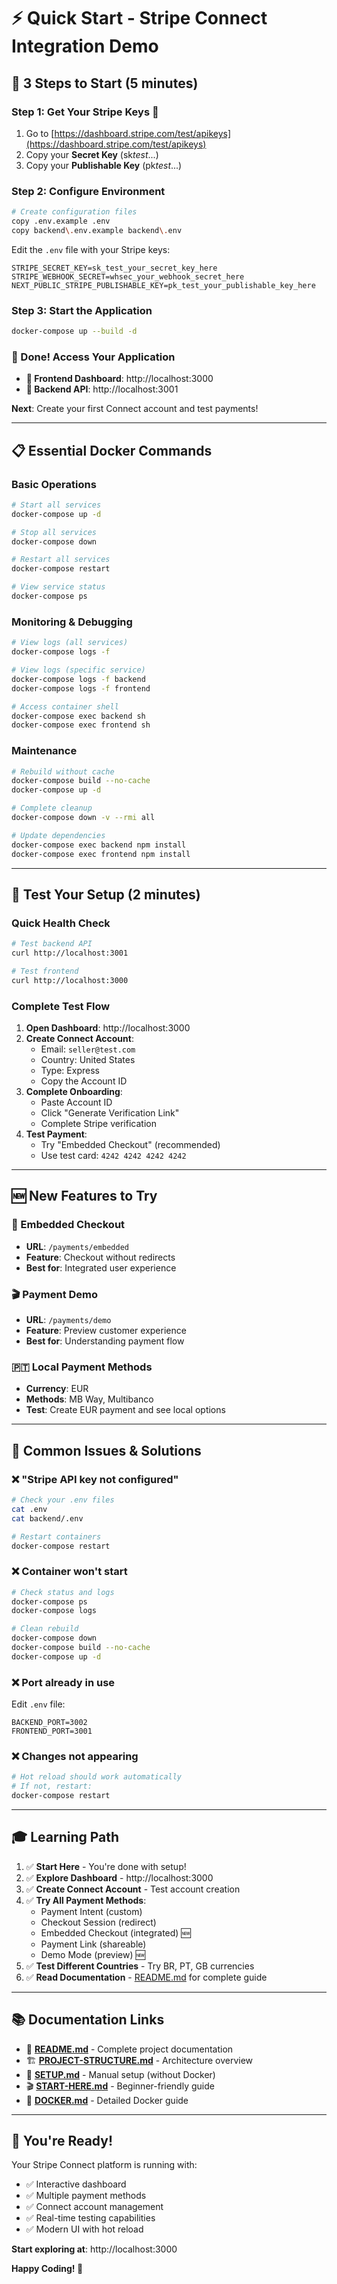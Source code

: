 # ⚡ Quick Start - Stripe Connect Integration Demo

## 🚀 3 Steps to Start (5 minutes)

### Step 1: Get Your Stripe Keys 🔑

1. Go to [https://dashboard.stripe.com/test/apikeys](https://dashboard.stripe.com/test/apikeys)
2. Copy your **Secret Key** (sk*test*...)
3. Copy your **Publishable Key** (pk*test*...)

### Step 2: Configure Environment

```bash
# Create configuration files
copy .env.example .env
copy backend\.env.example backend\.env
```

Edit the `.env` file with your Stripe keys:

```env
STRIPE_SECRET_KEY=sk_test_your_secret_key_here
STRIPE_WEBHOOK_SECRET=whsec_your_webhook_secret_here
NEXT_PUBLIC_STRIPE_PUBLISHABLE_KEY=pk_test_your_publishable_key_here
```

### Step 3: Start the Application

```bash
docker-compose up --build -d
```

### 🎉 Done! Access Your Application

- **🎨 Frontend Dashboard**: http://localhost:3000
- **🔌 Backend API**: http://localhost:3001

**Next**: Create your first Connect account and test payments!

---

## 📋 Essential Docker Commands

### Basic Operations

```bash
# Start all services
docker-compose up -d

# Stop all services
docker-compose down

# Restart all services
docker-compose restart

# View service status
docker-compose ps
```

### Monitoring & Debugging

```bash
# View logs (all services)
docker-compose logs -f

# View logs (specific service)
docker-compose logs -f backend
docker-compose logs -f frontend

# Access container shell
docker-compose exec backend sh
docker-compose exec frontend sh
```

### Maintenance

```bash
# Rebuild without cache
docker-compose build --no-cache
docker-compose up -d

# Complete cleanup
docker-compose down -v --rmi all

# Update dependencies
docker-compose exec backend npm install
docker-compose exec frontend npm install
```

---

## 🎯 Test Your Setup (2 minutes)

### Quick Health Check

```bash
# Test backend API
curl http://localhost:3001

# Test frontend
curl http://localhost:3000
```

### Complete Test Flow

1. **Open Dashboard**: http://localhost:3000
2. **Create Connect Account**:
   - Email: `seller@test.com`
   - Country: United States
   - Type: Express
   - Copy the Account ID
3. **Complete Onboarding**:
   - Paste Account ID
   - Click "Generate Verification Link"
   - Complete Stripe verification
4. **Test Payment**:
   - Try "Embedded Checkout" (recommended)
   - Use test card: `4242 4242 4242 4242`

---

## 🆕 New Features to Try

### 🚀 Embedded Checkout

- **URL**: `/payments/embedded`
- **Feature**: Checkout without redirects
- **Best for**: Integrated user experience

### 🎬 Payment Demo

- **URL**: `/payments/demo`
- **Feature**: Preview customer experience
- **Best for**: Understanding payment flow

### 🇵🇹 Local Payment Methods

- **Currency**: EUR
- **Methods**: MB Way, Multibanco
- **Test**: Create EUR payment and see local options

---

## 🐛 Common Issues & Solutions

### ❌ "Stripe API key not configured"

```bash
# Check your .env files
cat .env
cat backend/.env

# Restart containers
docker-compose restart
```

### ❌ Container won't start

```bash
# Check status and logs
docker-compose ps
docker-compose logs

# Clean rebuild
docker-compose down
docker-compose build --no-cache
docker-compose up -d
```

### ❌ Port already in use

Edit `.env` file:

```env
BACKEND_PORT=3002
FRONTEND_PORT=3001
```

### ❌ Changes not appearing

```bash
# Hot reload should work automatically
# If not, restart:
docker-compose restart
```

---

## 🎓 Learning Path

1. ✅ **Start Here** - You're done with setup!
2. ✅ **Explore Dashboard** - http://localhost:3000
3. ✅ **Create Connect Account** - Test account creation
4. ✅ **Try All Payment Methods**:
   - Payment Intent (custom)
   - Checkout Session (redirect)
   - Embedded Checkout (integrated) 🆕
   - Payment Link (shareable)
   - Demo Mode (preview) 🆕
5. ✅ **Test Different Countries** - Try BR, PT, GB currencies
6. ✅ **Read Documentation** - [README.md](README.md) for complete guide

---

## 📚 Documentation Links

- 📖 **[README.md](README.md)** - Complete project documentation
- 🏗️ **[PROJECT-STRUCTURE.md](PROJECT-STRUCTURE.md)** - Architecture overview
- 🔧 **[SETUP.md](SETUP.md)** - Manual setup (without Docker)
- 🎬 **[START-HERE.md](START-HERE.md)** - Beginner-friendly guide
- 🐳 **[DOCKER.md](DOCKER.md)** - Detailed Docker guide

---

## 🎉 You're Ready!

Your Stripe Connect platform is running with:

- ✅ Interactive dashboard
- ✅ Multiple payment methods
- ✅ Connect account management
- ✅ Real-time testing capabilities
- ✅ Modern UI with hot reload

**Start exploring at**: http://localhost:3000

**Happy Coding! 🚀**
